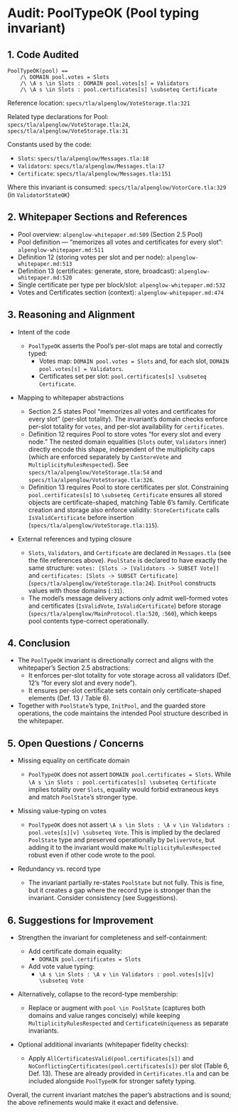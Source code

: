 # Audit: PoolTypeOK (Pool typing invariant)

## 1. Code Audited

```
PoolTypeOK(pool) ==
    /\ DOMAIN pool.votes = Slots
    /\ \A s \in Slots : DOMAIN pool.votes[s] = Validators
    /\ \A s \in Slots : pool.certificates[s] \subseteq Certificate
```

Reference location: `specs/tla/alpenglow/VoteStorage.tla:321`

Related type declarations for Pool: `specs/tla/alpenglow/VoteStorage.tla:24`, `specs/tla/alpenglow/VoteStorage.tla:31`

Constants used by the code:
- `Slots`: `specs/tla/alpenglow/Messages.tla:18`
- `Validators`: `specs/tla/alpenglow/Messages.tla:17`
- `Certificate`: `specs/tla/alpenglow/Messages.tla:151`

Where this invariant is consumed: `specs/tla/alpenglow/VotorCore.tla:329` (in `ValidatorStateOK`)

## 2. Whitepaper Sections and References

- Pool overview: `alpenglow-whitepaper.md:509` (Section 2.5 Pool)
- Pool definition — “memorizes all votes and certificates for every slot”: `alpenglow-whitepaper.md:511`
- Definition 12 (storing votes per slot and per node): `alpenglow-whitepaper.md:513`
- Definition 13 (certificates: generate, store, broadcast): `alpenglow-whitepaper.md:520`
- Single certificate per type per block/slot: `alpenglow-whitepaper.md:532`
- Votes and Certificates section (context): `alpenglow-whitepaper.md:474`

## 3. Reasoning and Alignment

- Intent of the code
  - `PoolTypeOK` asserts the Pool’s per-slot maps are total and correctly typed:
    - Votes map: `DOMAIN pool.votes = Slots` and, for each slot, `DOMAIN pool.votes[s] = Validators`.
    - Certificates set per slot: `pool.certificates[s] \subseteq Certificate`.

- Mapping to whitepaper abstractions
  - Section 2.5 states Pool “memorizes all votes and certificates for every slot” (per-slot totality). The invariant’s domain checks enforce per-slot totality for `votes`, and per-slot availability for `certificates`.
  - Definition 12 requires Pool to store votes “for every slot and every node.” The nested domain equalities (`Slots` outer, `Validators` inner) directly encode this shape, independent of the multiplicity caps (which are enforced separately by `CanStoreVote` and `MultiplicityRulesRespected`). See `specs/tla/alpenglow/VoteStorage.tla:54` and `specs/tla/alpenglow/VoteStorage.tla:326`.
  - Definition 13 requires Pool to store certificates per slot. Constraining `pool.certificates[s]` to `\subseteq Certificate` ensures all stored objects are certificate-shaped, matching Table 6’s family. Certificate creation and storage also enforce validity: `StoreCertificate` calls `IsValidCertificate` before insertion (`specs/tla/alpenglow/VoteStorage.tla:115`).

- External references and typing closure
  - `Slots`, `Validators`, and `Certificate` are declared in `Messages.tla` (see the file references above). `PoolState` is declared to have exactly the same structure: `votes: [Slots -> [Validators -> SUBSET Vote]]` and `certificates: [Slots -> SUBSET Certificate]` (`specs/tla/alpenglow/VoteStorage.tla:24`). `InitPool` constructs values with those domains (`:31`).
  - The model’s message delivery actions only admit well-formed votes and certificates (`IsValidVote`, `IsValidCertificate`) before storage (`specs/tla/alpenglow/MainProtocol.tla:520`, `:560`), which keeps pool contents type-correct operationally.

## 4. Conclusion

- The `PoolTypeOK` invariant is directionally correct and aligns with the whitepaper’s Section 2.5 abstractions:
  - It enforces per-slot totality for vote storage across all validators (Def. 12’s “for every slot and every node”).
  - It ensures per-slot certificate sets contain only certificate-shaped elements (Def. 13 / Table 6).
- Together with `PoolState`’s type, `InitPool`, and the guarded store operations, the code maintains the intended Pool structure described in the whitepaper.

## 5. Open Questions / Concerns

- Missing equality on certificate domain
  - `PoolTypeOK` does not assert `DOMAIN pool.certificates = Slots`. While `\A s \in Slots : pool.certificates[s] \subseteq Certificate` implies totality over `Slots`, equality would forbid extraneous keys and match `PoolState`’s stronger type.

- Missing value-typing on votes
  - `PoolTypeOK` does not assert `\A s \in Slots : \A v \in Validators : pool.votes[s][v] \subseteq Vote`. This is implied by the declared `PoolState` type and preserved operationally by `DeliverVote`, but adding it to the invariant would make `MultiplicityRulesRespected` robust even if other code wrote to the pool.

- Redundancy vs. record type
  - The invariant partially re-states `PoolState` but not fully. This is fine, but it creates a gap where the record type is stronger than the invariant. Consider consistency (see Suggestions).

## 6. Suggestions for Improvement

- Strengthen the invariant for completeness and self-containment:
  - Add certificate domain equality:
    - `DOMAIN pool.certificates = Slots`
  - Add vote value typing:
    - `\A s \in Slots : \A v \in Validators : pool.votes[s][v] \subseteq Vote`

- Alternatively, collapse to the record-type membership:
  - Replace or augment with `pool \in PoolState` (captures both domains and value ranges concisely) while keeping `MultiplicityRulesRespected` and `CertificateUniqueness` as separate invariants.

- Optional additional invariants (whitepaper fidelity checks):
  - Apply `AllCertificatesValid(pool.certificates[s])` and `NoConflictingCertificates(pool.certificates[s])` per slot (Table 6, Def. 13). These are already provided in `Certificates.tla` and can be included alongside `PoolTypeOK` for stronger safety typing.

Overall, the current invariant matches the paper’s abstractions and is sound; the above refinements would make it exact and defensive.

